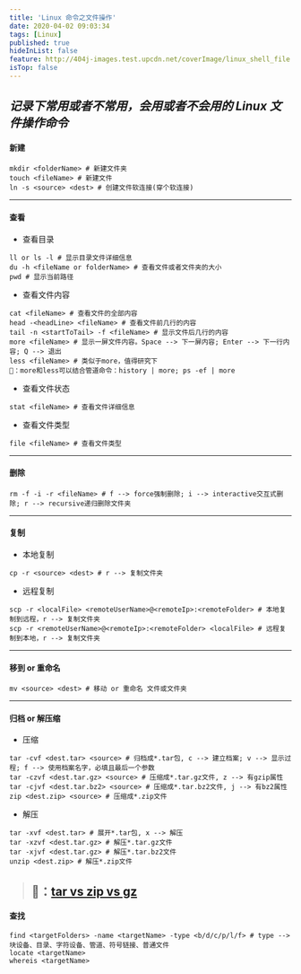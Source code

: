 ```yaml
---
title: 'Linux 命令之文件操作'
date: 2020-04-02 09:03:34
tags: [Linux]
published: true
hideInList: false
feature: http://404j-images.test.upcdn.net/coverImage/linux_shell_file.jpg
isTop: false
---
```

*记录下常用或者不常用，会用或者不会用的 Linux 文件操作命令*
---
#### 新建
```shell
mkdir <folderName> # 新建文件夹
touch <fileName> # 新建文件
ln -s <source> <dest> # 创建文件软连接(穿个软连接)
```
---
#### 查看
- 查看目录
```shell
ll or ls -l # 显示目录文件详细信息
du -h <fileName or folderName> # 查看文件或者文件夹的大小
pwd # 显示当前路径
```
- 查看文件内容
```shell
cat <fileName> # 查看文件的全部内容
head -<headLine> <fileName> # 查看文件前几行的内容
tail -n <startToTail> -f <fileName> # 显示文件后几行的内容
more <fileName> # 显示一屏文件内容。Space --> 下一屏内容; Enter --> 下一行内容; Q --> 退出
less <fileName> # 类似于more，值得研究下
🐖：more和less可以结合管道命令：history | more; ps -ef | more
```
- 查看文件状态
```shell
stat <fileName> # 查看文件详细信息
```
- 查看文件类型
```shell
file <fileName> # 查看文件类型
```
---
#### 删除
```shell
rm -f -i -r <fileName> # f --> force强制删除; i --> interactive交互式删除; r --> recursive递归删除文件夹
```
---
#### 复制
- 本地复制
```shell
cp -r <source> <dest> # r --> 复制文件夹
```
- 远程复制
```shell
scp -r <localFile> <remoteUserName>@<remoteIp>:<remoteFolder> # 本地复制到远程，r --> 复制文件夹
scp -r <remoteUserName>@<remoteIp>:<remoteFolder> <localFile> # 远程复制到本地，r --> 复制文件夹
```
---
#### 移到 or 重命名
```shell
mv <source> <dest> # 移动 or 重命名 文件或文件夹
```
---
#### 归档 or 解压缩
- 压缩
```shell
tar -cvf <dest.tar> <source> # 归档成*.tar包, c --> 建立档案; v --> 显示过程; f --> 使用档案名字，必填且最后一个参数
tar -czvf <dest.tar.gz> <source> # 压缩成*.tar.gz文件, z --> 有gzip属性
tar -cjvf <dest.tar.bz2> <source> # 压缩成*.tar.bz2文件, j --> 有bz2属性
zip <dest.zip> <source> # 压缩成*.zip文件
```
- 解压
```shell
tar -xvf <dest.tar> # 展开*.tar包, x --> 解压
tar -xzvf <dest.tar.gz> # 解压*.tar.gz文件
tar -xjvf <dest.tar.gz> # 解压*.tar.bz2文件
unzip <dest.zip> # 解压*.zip文件
```
> 🐖：[tar vs zip vs gz](https:#itsfoss.com/tar-vs-zip-vs-gz/)
> ---
#### 查找
```shell
find <targetFolders> -name <targetName> -type <b/d/c/p/l/f> # type -->块设备、目录、字符设备、管道、符号链接、普通文件
locate <targetName>
whereis <targetName>
```

